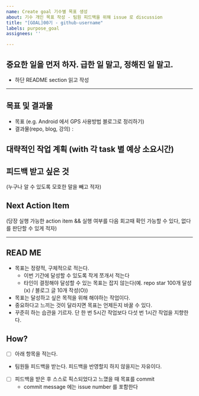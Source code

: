 ```yaml
---
name: Create goal 기수별 목표 생성
about: 기수 개인 목표 작성 - 팀원 피드백을 위해 issue 로 discussion
title: "[GOAL]00기 - github-username"
labels: purpose_goal
assignees: ''

---
```


## 중요한 일을 먼저 하자. 급한 일 말고, 정해진 일 말고. 
- 하단 README section 읽고 작성
----

## 목표 및 결과물
- 목표 (e.g. Android 에서 GPS 사용방법 블로그로 정리하기) 
- 결과물(repo, blog, 강의) : 

## 대략적인 작업 계획 (with 각 task 별 예상 소요시간)

## 피드백 받고 싶은 것
(누구나 알 수 있도록 모호한 말을 빼고 적자)

## Next Action Item
(당장 실행 가능한 action item && 실행 여부를 다음 회고때 확인 가능할 수 있다, 없다를 판단할 수 있게 적자)

---
## READ ME
- 목표는 정량적, 구체적으로 적는다.
  - 이번 기간에 달성할 수 있도록 작게 쪼개서 적는다
  - 타인이 결정해야 달성할 수 있는 목표는 잡지 않는다(예. repo star 100개 달성 (x) / 블로그 글 10개 작성(O))
- 목표는 달성하고 싶은 목적을 위해 해야하는 작업이다.
- 중요하다고 느끼는 것이 달라지면 목표는 언제든지 바꿀 수 있다. 
- 꾸준히 하는 습관을 기르자. 단 한 번 5시간 작업보다 다섯 번 1시간 작업을 지향한다.

## How?
- [ ] 아래 항목을 적는다. 
- 팀원들 피드백을 받는다. 피드백을 반영할지 하지 않을지는 자유이다.
- [ ] 피드백을 받은 후 스스로 픽스되었다고 느꼈을 때 목표를 commit
  - commit message 에는 issue number 를 포함한다
